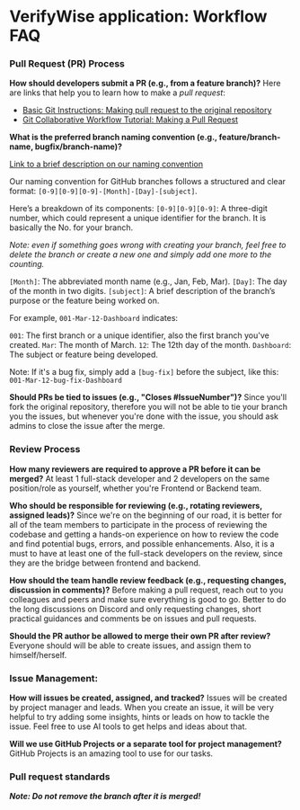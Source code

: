 # VerifyWise application: Workflow FAQ

### Pull Request (PR) Process

**How should developers submit a PR (e.g., from a feature branch)?**
Here are links that help you to learn how to make a _pull request_:

- [Basic Git Instructions: Making pull request to the original repository](https://github.com/MuhammadKhalilzadeh/basic-git-instructions?tab=readme-ov-file#making-pull-request-to-the-original-repository)
- [Git Collaborative Workflow Tutorial: Making a Pull Request](https://github.com/ajhollid/bluewave_collaborative_git?tab=readme-ov-file#making-a-pull-request)

**What is the preferred branch naming convention (e.g., feature/branch-name, bugfix/branch-name)?**

[Link to a brief description on our naming convention](https://github.com/MuhammadKhalilzadeh/basic-git-instructions?tab=readme-ov-file#checking-out-and-creating-a-new-branch)

Our naming convention for GitHub branches follows a structured and clear format:
`[0-9][0-9][0-9]-[Month]-[Day]-[subject]`.

Here’s a breakdown of its components:
`[0-9][0-9][0-9]`: A three-digit number, which could represent a unique identifier for the branch. It is basically the No. for your branch.

_Note: even if something goes wrong with creating your branch, feel free to delete the branch or create a new one and simply add one more to the counting._

`[Month]`: The abbreviated month name (e.g., Jan, Feb, Mar).
`[Day]`: The day of the month in two digits.
`[subject]`: A brief description of the branch’s purpose or the feature being worked on.

For example, `001-Mar-12-Dashboard` indicates:

`001`: The first branch or a unique identifier, also the first branch you've created.
`Mar`: The month of March.
`12`: The 12th day of the month.
`Dashboard`: The subject or feature being developed.

Note: If it's a bug fix, simply add a `[bug-fix]` before the subject, like this:
`001-Mar-12-bug-fix-Dashboard`

**Should PRs be tied to issues (e.g., "Closes #IssueNumber")?**
Since you'll fork the original repository, therefore you will not be able to tie your branch you the issues, but whenever you're done with the issue, you should ask admins to close the issue after the merge.

### Review Process

**How many reviewers are required to approve a PR before it can be merged?**
At least 1 full-stack developer and 2 developers on the same position/role as yourself, whether you're Frontend or Backend team.

**Who should be responsible for reviewing (e.g., rotating reviewers, assigned leads)?**
Since we're on the beginning of our road, it is better for all of the team members to participate in the process of reviewing the codebase and getting a hands-on experience on how to review the code and find potential bugs, errors, and possible enhancements. Also, it is a must to have at least one of the full-stack developers on the review, since they are the bridge between frontend and backend.

**How should the team handle review feedback (e.g., requesting changes, discussion in comments)?**
Before making a pull request, reach out to you colleagues and peers and make sure everything is good to go. Better to do the long discussions on Discord and only requesting changes, short practical guidances and comments be on issues and pull requests.

**Should the PR author be allowed to merge their own PR after review?**
Everyone should will be able to create issues, and assign them to himself/herself.

### Issue Management:

**How will issues be created, assigned, and tracked?**
Issues will be created by project manager and leads. When you create an issue, it will be very helpful to try adding some insights, hints or leads on how to tackle the issue. Feel free to use AI tools to get helps and ideas about that.

**Will we use GitHub Projects or a separate tool for project management?**
GitHub Projects is an amazing tool to use for our tasks.

### Pull request standards

**_Note: Do not remove the branch after it is merged!_**
